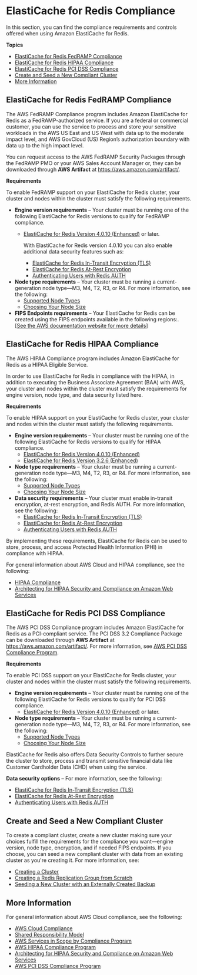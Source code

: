 # ElastiCache for Redis Compliance<a name="elasticache-compliance"></a>

In this section, you can find the compliance requirements and controls offered when using Amazon ElastiCache for Redis\. 

**Topics**
+ [ElastiCache for Redis FedRAMP Compliance](#elasticache-compliance-fedramp)
+ [ElastiCache for Redis HIPAA Compliance](#elasticache-compliance-hipaa)
+ [ElastiCache for Redis PCI DSS Compliance](#elasticache-compliance-pci)
+ [Create and Seed a New Compliant Cluster](#elasticache-compliance-create-cluster)
+ [More Information](#elasticache-compliance-see-also)

## ElastiCache for Redis FedRAMP Compliance<a name="elasticache-compliance-fedramp"></a>

The AWS FedRAMP Compliance program includes Amazon ElastiCache for Redis as a FedRAMP\-authorized service\. If you are a federal or commercial customer, you can use the service to process and store your sensitive workloads in the AWS US East and US West with data up to the moderate impact level, and AWS GovCloud \(US\) Region’s authorization boundary with data up to the high impact level\.

You can request access to the AWS FedRAMP Security Packages through the FedRAMP PMO or your AWS Sales Account Manager or, they can be downloaded through **AWS Artifact** at [https://aws\.amazon\.com/artifact/](https://aws.amazon.com/artifact/)\.

**Requirements**

To enable FedRAMP support on your ElastiCache for Redis cluster, your cluster and nodes within the cluster must satisfy the following requirements\.
+ **Engine version requirements** – Your cluster must be running one of the following ElastiCache for Redis versions to qualify for FedRAMP compliance\.
  + [ElastiCache for Redis Version 4\.0\.10 \(Enhanced\)](supported-engine-versions.md#redis-version-4-0-10) or later\.

    With ElastiCache for Redis version 4\.0\.10 you can also enable additional data security features such as:
    + [ElastiCache for Redis In\-Transit Encryption \(TLS\)](in-transit-encryption.md)
    + [ElastiCache for Redis At\-Rest Encryption](at-rest-encryption.md)
    + [Authenticating Users with Redis AUTH](auth.md)
+ **Node type requirements** – Your cluster must be running a current\-generation node type—M3, M4, T2, R3, or R4\. For more information, see the following: 
  + [Supported Node Types](CacheNodes.SupportedTypes.md)
  + [Choosing Your Node Size](nodes-select-size.md#CacheNodes.SelectSize)
+ **FIPS Endpoints requirements** – Your ElastiCache for Redis can be created using the FIPS endpoints available in the following regions:\.    
[\[See the AWS documentation website for more details\]](http://docs.aws.amazon.com/AmazonElastiCache/latest/red-ug/elasticache-compliance.html)

## ElastiCache for Redis HIPAA Compliance<a name="elasticache-compliance-hipaa"></a>

The AWS HIPAA Compliance program includes Amazon ElastiCache for Redis as a HIPAA Eligible Service\.

In order to use ElastiCache for Redis in compliance with the HIPAA, in addition to executing the Business Associate Agreement \(BAA\) with AWS, your cluster and nodes within the cluster must satisfy the requirements for engine version, node type, and data security listed here\.

**Requirements**

To enable HIPAA support on your ElastiCache for Redis cluster, your cluster and nodes within the cluster must satisfy the following requirements\.
+ **Engine version requirements** – Your cluster must be running one of the following ElastiCache for Redis versions to qualify for HIPAA compliance\.
  + [ElastiCache for Redis Version 4\.0\.10 \(Enhanced\)](supported-engine-versions.md#redis-version-4-0-10)
  + [ElastiCache for Redis Version 3\.2\.6 \(Enhanced\)](supported-engine-versions.md#redis-version-3-2-6)
+ **Node type requirements** – Your cluster must be running a current\-generation node type—M3, M4, T2, R3, or R4\. For more information, see the following:
  + [Supported Node Types](CacheNodes.SupportedTypes.md)
  + [Choosing Your Node Size](nodes-select-size.md#CacheNodes.SelectSize)
+ **Data security requirements** – Your cluster must enable in\-transit encryption, at\-rest encryption, and Redis AUTH\. For more information, see the following:
  + [ElastiCache for Redis In\-Transit Encryption \(TLS\)](in-transit-encryption.md)
  + [ElastiCache for Redis At\-Rest Encryption](at-rest-encryption.md)
  + [Authenticating Users with Redis AUTH](auth.md)

By implementing these requirements, ElastiCache for Redis can be used to store, process, and access Protected Health Information \(PHI\) in compliance with HIPAA\. 

For general information about AWS Cloud and HIPAA compliance, see the following:
+ [HIPAA Compliance](https://aws.amazon.com/compliance/hipaa-compliance/)
+ [Architecting for HIPAA Security and Compliance on Amazon Web Services](https://d0.awsstatic.com/whitepapers/compliance/AWS_HIPAA_Compliance_Whitepaper.pdf)

## ElastiCache for Redis PCI DSS Compliance<a name="elasticache-compliance-pci"></a>

The AWS PCI DSS Compliance program includes Amazon ElastiCache for Redis as a PCI\-compliant service\. The PCI DSS 3\.2 Compliance Package can be downloaded through **AWS Artifact** at [https://aws\.amazon\.com/artifact/](https://aws.amazon.com/artifact/)\. For more information, see [AWS PCI DSS Compliance Program](https://aws.amazon.com/compliance/pci-dss-level-1-faqs/)\.

**Requirements**

To enable PCI DSS support on your ElastiCache for Redis cluster, your cluster and nodes within the cluster must satisfy the following requirements\.
+ **Engine version requirements** – Your cluster must be running one of the following ElastiCache for Redis versions to qualify for PCI DSS compliance\.
  + [ElastiCache for Redis Version 4\.0\.10 \(Enhanced\)](supported-engine-versions.md#redis-version-4-0-10) or later\.
+ **Node type requirements** – Your cluster must be running a current\-generation node type—M3, M4, T2, R3, or R4\. For more information, see the following:
  + [Supported Node Types](CacheNodes.SupportedTypes.md)
  + [Choosing Your Node Size](nodes-select-size.md#CacheNodes.SelectSize)

ElastiCache for Redis also offers Data Security Controls to further secure the cluster to store, process and transmit sensitive financial data like Customer Cardholder Data \(CHD\) when using the service\.

**Data security options** – For more information, see the following:
+ [ElastiCache for Redis In\-Transit Encryption \(TLS\)](in-transit-encryption.md)
+ [ElastiCache for Redis At\-Rest Encryption](at-rest-encryption.md)
+ [Authenticating Users with Redis AUTH](auth.md)

## Create and Seed a New Compliant Cluster<a name="elasticache-compliance-create-cluster"></a>

To create a compliant cluster, create a new cluster making sure your choices fulfill the requirements for the compliance you want—engine version, node type, encryption, and if needed FIPS endpoints\. If you choose, you can seed a new compliant cluster with data from an existing cluster as you're creating it\. For more information, see:
+ [Creating a Cluster](Clusters.Create.md)
+ [Creating a Redis Replication Group from Scratch](Replication.CreatingReplGroup.NoExistingCluster.md)
+ [Seeding a New Cluster with an Externally Created Backup](backups-seeding-redis.md)

## More Information<a name="elasticache-compliance-see-also"></a>

For general information about AWS Cloud compliance, see the following:
+ [AWS Cloud Compliance](https://aws.amazon.com/compliance/)
+ [Shared Responsibility Model](https://aws.amazon.com/compliance/shared-responsibility-model/)
+ [AWS Services in Scope by Compliance Program](https://aws.amazon.com/compliance/services-in-scope/)
+ [AWS HIPAA Compliance Program](https://aws.amazon.com/compliance/hipaa-compliance/)
+ [Architecting for HIPAA Security and Compliance on Amazon Web Services](https://d0.awsstatic.com/whitepapers/compliance/AWS_HIPAA_Compliance_Whitepaper.pdf)
+ [AWS PCI DSS Compliance Program](https://aws.amazon.com/compliance/pci-dss-level-1-faqs/)